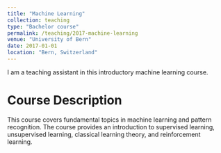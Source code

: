 ```yaml
---
title: "Machine Learning"
collection: teaching
type: "Bachelor course"
permalink: /teaching/2017-machine-learning
venue: "University of Bern"
date: 2017-01-01
location: "Bern, Switzerland"
---
```


I am a teaching assistant in this introductory machine learning course. 


Course Description
======
This course covers fundamental topics in machine learning and pattern recognition. The course provides an introduction to supervised learning, unsupervised learning, classical learning theory, and reinforcement learning. 

